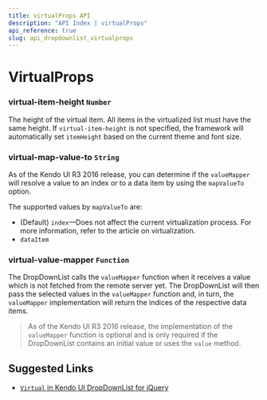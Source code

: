 ```yaml
---
title: virtualProps API
description: "API Index | virtualProps"
api_reference: true
slug: api_dropdownlist_virtualprops
---
```


# VirtualProps

### virtual-item-height `Number`

The height of the virtual item. All items in the virtualized list must have the same height. If `virtual-item-height` is not specified, the framework will automatically set `itemHeight` based on the current theme and font size.

### virtual-map-value-to `String`

As of the Kendo UI R3 2016 release, you can determine if the `valueMapper` will resolve a value to an index or to a data item by using the `mapValueTo` option.

The supported values by `mapValueTo` are:

* (Default) `index`&mdash;Does not affect the current virtualization process. For more information, refer to the article on virtualization.
* `dataItem`

### virtual-value-mapper `Function`

The DropDownList calls the `valueMapper` function when it receives a value which is not fetched from the remote server yet. The DropDownList will then pass the selected values in the `valueMapper` function and, in turn, the `valueMapper` implementation will return the indices of the respective data items.

> As of the Kendo UI R3 2016 release, the implementation of the `valueMapper` function is optional and is only required if the DropDownList contains an initial value or uses the `value` method.

## Suggested Links

* [`Virtual` in Kendo UI DropDownList for jQuery](https://docs.telerik.com/kendo-ui/api/javascript/ui/dropdownlist/configuration/virtual)
